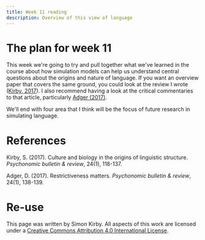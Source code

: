 ```yaml
---
title: Week 11 reading
description: Overview of this view of language
---
```



# The plan for week 11

This week we're going to try and pull together what we've learned in the course about how simulation models can help us understand central questions about the origins and nature of language. If you want an overview paper that covers the same ground, you could look at the review I wrote ([Kirby, 2017](https://doi.org/10.3758/s13423-016-1166-7)). I also recommend having a look at the critical commentaries to that article, particularly [Adger (2017)](https://doi.org/10.3758/s13423-016-1194-3).

We'll end with four area that I think will be the focus of future research in simulating language.


# References

Kirby, S. (2017). Culture and biology in the origins of linguistic structure. *Psychonomic bulletin & review*, 24(1), 118-137.

Adger, D. (2017). Restrictiveness matters. *Psychonomic bulletin & review*, 24(1), 138-139.


# Re-use

This page was written by Simon Kirby. All aspects of this work are licensed under a [Creative Commons Attribution 4.0 International License](http://creativecommons.org/licenses/by/4.0/).
